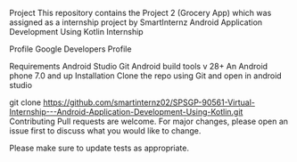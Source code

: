 Project
This repository contains the Project 2 (Grocery App) which was assigned as a internship project by SmartInternz Android Application Development Using Kotlin Internship

Profile
Google Developers Profile

Requirements
Android Studio
Git
Android build tools v 28+
An Android phone 7.0 and up
Installation
Clone the repo using Git and open in android studio

git clone 
https://github.com/smartinternz02/SPSGP-90561-Virtual-Internship---Android-Application-Development-Using-Kotlin.git
Contributing
Pull requests are welcome. For major changes, please open an issue first to discuss what you would like to change.

Please make sure to update tests as appropriate.
